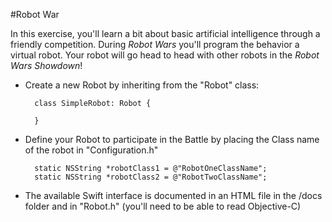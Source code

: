 #Robot War

In this exercise, you'll learn a bit about basic artificial intelligence through a friendly competition. During *Robot Wars* you'll program the behavior a virtual robot. Your robot will go head to head with other robots in the *Robot Wars Showdown*!

- Create a new Robot by inheriting from the "Robot" class:

        class SimpleRobot: Robot {
          
        }

- Define your Robot to participate in the Battle by placing the Class name of the robot in "Configuration.h"

        static NSString *robotClass1 = @"RobotOneClassName";
        static NSString *robotClass2 = @"RobotTwoClassName";

- The available Swift interface is documented in an HTML file in the /docs folder and in "Robot.h" (you'll need to be able to read Objective-C)
